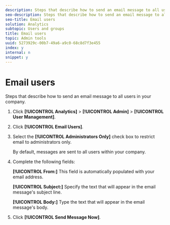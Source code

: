```yaml
---
description: Steps that describe how to send an email message to all users in your company.
seo-description: Steps that describe how to send an email message to all users in your company.
seo-title: Email users
solution: Analytics
subtopic: Users and groups
title: Email users
topic: Admin tools
uuid: 5273929c-00b7-49a6-a9c0-68c8d7f3e455
index: y
internal: n
snippet: y
---
```


# Email users

Steps that describe how to send an email message to all users in your company.

1. Click **[!UICONTROL Analytics]** > **[!UICONTROL Admin]** > **[!UICONTROL User Management]**.
1. Click **[!UICONTROL Email Users]**.
1. Select the **[!UICONTROL Administrators Only]** check box to restrict email to administrators only.

   By default, messages are sent to all users within your company. 
1. Complete the following fields:

   **[!UICONTROL From:]** This field is automatically populated with your email address.

   **[!UICONTROL Subject:]** Specify the text that will appear in the email message's subject line.

   **[!UICONTROL Body:]** Type the text that will appear in the email message's body. 
1. Click **[!UICONTROL Send Message Now]**.
